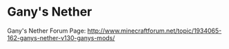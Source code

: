 Gany's Nether
=============

Gany's Nether
Forum Page: http://www.minecraftforum.net/topic/1934065-162-ganys-nether-v130-ganys-mods/
